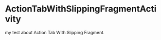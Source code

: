 ActionTabWithSlippingFragmentActivity
=====================================

my test about Action Tab With Slipping Fragment.
